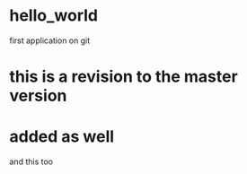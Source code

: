 # hello_world
first application on git
# this is a revision to the master version
# added as well
and this too